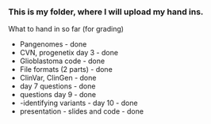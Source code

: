 ### This is my folder, where I will upload my hand ins.

What to hand in so far (for grading)
- Pangenomes - done
- CVN, progenetix day 3 - done
- Glioblastoma code - done
- File formats (2 parts) - done
- ClinVar, ClinGen - done
- day 7 questions - done
- questions day 9 - done
- -identifying variants - day 10 - done
- presentation - slides and code - done

